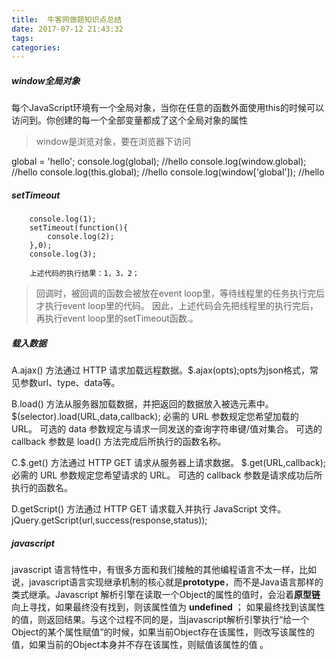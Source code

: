 ```yaml
---
title:  牛客网做题知识点总结
date: 2017-07-12 21:43:32
tags:
categories:
---
```

##### window全局对象

每个JavaScript环境有一个全局对象，当你在任意的函数外面使用this的时候可以访问到。你创建的每一个全部变量都成了这个全局对象的属性

>window是浏览对象，要在浏览器下访问
 
global = 'hello';
console.log(global); //hello
console.log(window.global);  //hello
console.log(this.global);  //hello
console.log(window['global']);  //hello


##### setTimeout

		console.log(1);
		setTimeout(function(){
			console.log(2);
		},0);
		console.log(3);
		
		上述代码的执行结果：1，3，2；

>回调时，被回调的函数会被放在event loop里，等待线程里的任务执行完后才执行event loop里的代码。 因此，上述代码会先把线程里的执行完后，再执行event loop里的setTimeout函数.。

##### 载入数据

A.ajax() 方法通过 HTTP 请求加载远程数据。$.ajax(opts);opts为json格式，常见参数url、type、data等。

B.load() 方法从服务器加载数据，并把返回的数据放入被选元素中。$(selector).load(URL,data,callback);
必需的 URL 参数规定您希望加载的 URL。
可选的 data 参数规定与请求一同发送的查询字符串键/值对集合。
可选的 callback 参数是 load() 方法完成后所执行的函数名称。

C.$.get() 方法通过 HTTP GET 请求从服务器上请求数据。
$.get(URL,callback);
必需的 URL 参数规定您希望请求的 URL。
可选的 callback 参数是请求成功后所执行的函数名。

D.getScript() 方法通过 HTTP GET 请求载入并执行 JavaScript 文件。
jQuery.getScript(url,success(response,status));

##### javascript
javascript 语言特性中，有很多方面和我们接触的其他编程语言不太一样，比如说，javascript语言实现继承机制的核心就是<b>prototype</b>，而不是Java语言那样的类式继承。Javascript 解析引擎在读取一个Object的属性的值时，会沿着<b>原型链</b> 向上寻找，如果最终没有找到，则该属性值为 <b>undefined</b> ； 如果最终找到该属性的值，则返回结果。与这个过程不同的是，当javascript解析引擎执行“给一个Object的某个属性赋值”的时候，如果当前Object存在该属性，则改写该属性的值，如果当前的Object本身并不存在该属性，则赋值该属性的值 。